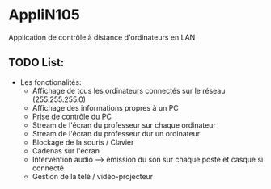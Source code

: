 # AppliN105
Application de contrôle à distance d'ordinateurs en LAN

## TODO List:
 - Les fonctionalités:
    - Affichage de tous les ordinateurs connectés sur le réseau (255.255.255.0)
    - Affichage des informations propres à un PC
    - Prise de contrôle du PC
    - Stream de l'écran du professeur sur chaque ordinateur
    - Stream de l'écran du professeur dur un ordinateur
    - Blockage de la souris / Clavier
    - Cadenas sur l'écran
    - Intervention audio --> émission du son sur chaque poste et casque si connecté
    - Gestion de la télé / vidéo-projecteur
 